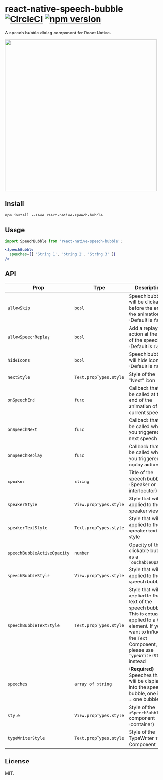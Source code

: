 # react-native-speech-bubble [![CircleCI](https://circleci.com/gh/charpeni/react-native-speech-bubble.svg?style=shield)](https://circleci.com/gh/charpeni/react-native-speech-bubble) [![npm version](https://badge.fury.io/js/react-native-speech-bubble.svg)](https://badge.fury.io/js/react-native-speech-bubble)

A speech bubble dialog component for React Native.

<img src="https://cloud.githubusercontent.com/assets/7189823/16232855/199dc1dc-379a-11e6-97be-612b0dbc5495.gif" height="500" />

## Install

```
npm install --save react-native-speech-bubble
```

## Usage

```javascript
import SpeechBubble from 'react-native-speech-bubble';
```

```jsx
<SpeechBubble
  speeches={[ 'String 1', 'String 2', 'String 3' ]}
/>
```

## API

| Prop | Type | Description |
|------|------|-------------|
| `allowSkip`| `bool` | Speech bubble will be clickable before the end of the animation (Default is `false`) |
| `allowSpeechReplay`| `bool` | Add a replay action at the end of the speeches (Default is `false`)|
| `hideIcons`| `bool` | Speech bubble will hide icons (Default is `false`)|
| `nextStyle`| `Text.propTypes.style` | Style of the "Next" icon |
| `onSpeechEnd`| `func` | Callback that will be called at the end of the animation of the current speech |
| `onSpeechNext`| `func` | Callback that will be called when you triggered the next speech |
| `onSpeechReplay`| `func` | Callback that will be called when you triggered the replay action |
| `speaker`| `string` | Title of the speech bubble (Speaker or interlocutor) |
| `speakerStyle`| `View.propTypes.style` | Style that will be applied to the speaker view |
| `speakerTextStyle`| `Text.propTypes.style` | Style that will be applied to the speaker text style |
| `speechBubbleActiveOpacity`| `number` | Opacity of the clickable bubble as a `TouchableOpacity` |
| `speechBubbleStyle`| `View.propTypes.style` | Style that will be applied to the speech bubble |
| `speechBubbleTextStyle`| `Text.propTypes.style` | Style that will be applied to the text of the speech bubble. This is actually applied to a `View` element. If you want to influence the `Text` Component, please use `typeWriterStyle` instead |
| `speeches`| `array of string` | **(Required)** Speeches that will be displayed into the speech bubble, one item = one bubble. |
| `style`| `View.propTypes.style` | Style of the `<SpeechBubble>` component (container) |
| `typeWriterStyle`| `Text.propTypes.style` | Style of the TypeWriter `Text` Component |

## License
MIT.

